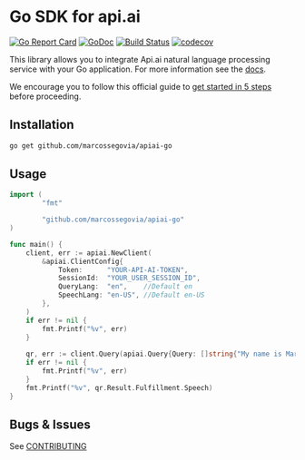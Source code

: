 # Go SDK for api.ai
[![Go Report Card](https://goreportcard.com/badge/github.com/marcossegovia/apiai-go)](https://goreportcard.com/report/github.com/marcossegovia/apiai-go)
[![GoDoc](https://godoc.org/github.com/marcossegovia/apiai-go?status.svg)](https://godoc.org/github.com/marcossegovia/apiai-go)
[![Build Status](https://travis-ci.org/marcossegovia/apiai-go.svg?branch=master)](https://travis-ci.org/marcossegovia/apiai-go)
[![codecov](https://codecov.io/gh/marcossegovia/apiai-go/branch/master/graph/badge.svg)](https://codecov.io/gh/marcossegovia/apiai-go)

This library allows you to integrate Api.ai natural language processing service with your Go application.
For more information see the [docs](https://docs.api.ai/docs).

We encourage you to follow this official guide to [get started in 5 steps](https://docs.api.ai/docs/get-started) before proceeding. 

## Installation

```bash
go get github.com/marcossegovia/apiai-go
```

## Usage

```go
import (
        "fmt"

        "github.com/marcossegovia/apiai-go"
)

func main() {
    client, err := apiai.NewClient(
        &apiai.ClientConfig{
            Token:      "YOUR-API-AI-TOKEN",
            SessionId:  "YOUR_USER_SESSION_ID",
            QueryLang:  "en",    //Default en
            SpeechLang: "en-US", //Default en-US
        },
    )
    if err != nil {
        fmt.Printf("%v", err)
    }
    
    qr, err := client.Query(apiai.Query{Query: []string{"My name is Marcos and I live in Barcelona"}})
    if err != nil {
        fmt.Printf("%v", err)
    }
    fmt.Printf("%v", qr.Result.Fulfillment.Speech)
}
```
## Bugs & Issues

See [CONTRIBUTING](CONTRIBUTING.md)
